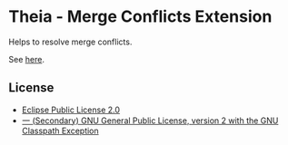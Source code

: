 # Theia - Merge Conflicts Extension

Helps to resolve merge conflicts.

See [here](https://github.com/theia-ide/theia).

## License
- [Eclipse Public License 2.0](http://www.eclipse.org/legal/epl-2.0/)
- [一 (Secondary) GNU General Public License, version 2 with the GNU Classpath Exception](https://projects.eclipse.org/license/secondary-gpl-2.0-cp)